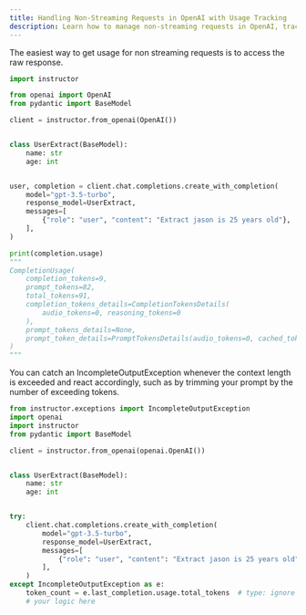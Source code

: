 ```yaml
---
title: Handling Non-Streaming Requests in OpenAI with Usage Tracking
description: Learn how to manage non-streaming requests in OpenAI, track token usage, and handle exceptions with Python.
---
```


The easiest way to get usage for non streaming requests is to access the raw response.

```python
import instructor

from openai import OpenAI
from pydantic import BaseModel

client = instructor.from_openai(OpenAI())


class UserExtract(BaseModel):
    name: str
    age: int


user, completion = client.chat.completions.create_with_completion(
    model="gpt-3.5-turbo",
    response_model=UserExtract,
    messages=[
        {"role": "user", "content": "Extract jason is 25 years old"},
    ],
)

print(completion.usage)
"""
CompletionUsage(
    completion_tokens=9,
    prompt_tokens=82,
    total_tokens=91,
    completion_tokens_details=CompletionTokensDetails(
        audio_tokens=0, reasoning_tokens=0
    ),
    prompt_tokens_details=None,
    prompt_token_details=PromptTokensDetails(audio_tokens=0, cached_tokens=0),
)
"""
```

You can catch an IncompleteOutputException whenever the context length is exceeded and react accordingly, such as by trimming your prompt by the number of exceeding tokens.

```python
from instructor.exceptions import IncompleteOutputException
import openai
import instructor
from pydantic import BaseModel

client = instructor.from_openai(openai.OpenAI())


class UserExtract(BaseModel):
    name: str
    age: int


try:
    client.chat.completions.create_with_completion(
        model="gpt-3.5-turbo",
        response_model=UserExtract,
        messages=[
            {"role": "user", "content": "Extract jason is 25 years old"},
        ],
    )
except IncompleteOutputException as e:
    token_count = e.last_completion.usage.total_tokens  # type: ignore
    # your logic here
```
